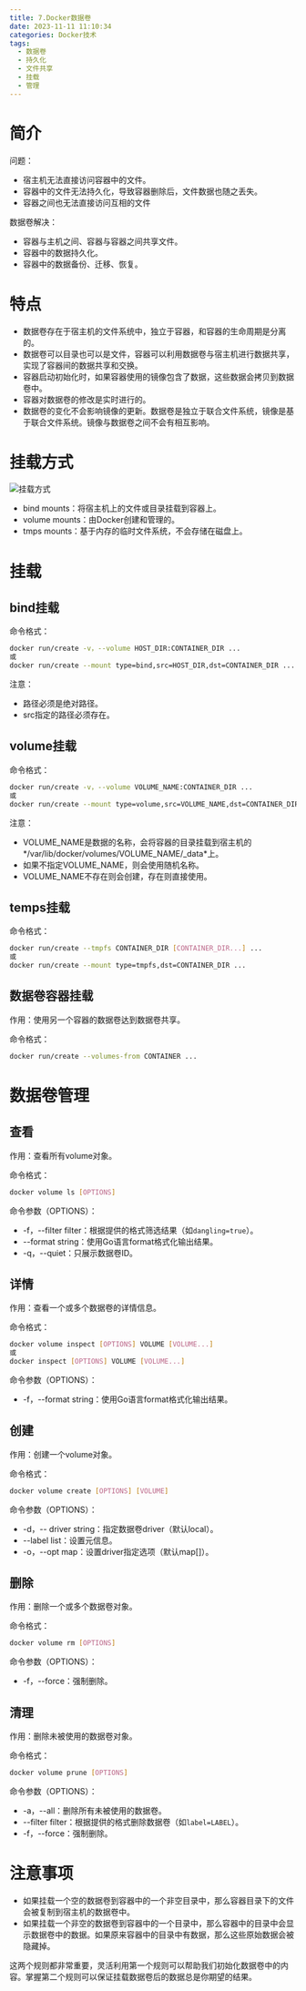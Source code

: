 ```yaml
---
title: 7.Docker数据卷
date: 2023-11-11 11:10:34
categories: Docker技术
tags: 
  - 数据卷
  - 持久化
  - 文件共享
  - 挂载
  - 管理
---
```


# 简介

问题：

* 宿主机无法直接访问容器中的文件。
* 容器中的文件无法持久化，导致容器删除后，文件数据也随之丢失。
* 容器之间也无法直接访问互相的文件

数据卷解决：

* 容器与主机之间、容器与容器之间共享文件。
* 容器中的数据持久化。
* 容器中的数据备份、迁移、恢复。

# 特点

* 数据卷存在于宿主机的文件系统中，独立于容器，和容器的生命周期是分离的。
* 数据卷可以目录也可以是文件，容器可以利用数据卷与宿主机进行数据共享，实现了容器间的数据共享和交换。
* 容器启动初始化时，如果容器使用的镜像包含了数据，这些数据会拷贝到数据卷中。
* 容器对数据卷的修改是实时进行的。
* 数据卷的变化不会影响镜像的更新。数据卷是独立于联合文件系统，镜像是基于联合文件系统。镜像与数据卷之间不会有相互影响。

# 挂载方式

![挂载方式](image-20231111112334982.png "挂载方式")

* bind mounts：将宿主机上的文件或目录挂载到容器上。
* volume mounts：由Docker创建和管理的。
* tmps mounts：基于内存的临时文件系统，不会存储在磁盘上。

# 挂载

## bind挂载

命令格式：

```bash
docker run/create -v，--volume HOST_DIR:CONTAINER_DIR ...
或
docker run/create --mount type=bind,src=HOST_DIR,dst=CONTAINER_DIR ...
```

注意：

* 路径必须是绝对路径。
* src指定的路径必须存在。

## volume挂载

命令格式：

```bash
docker run/create -v，--volume VOLUME_NAME:CONTAINER_DIR ...
或
docker run/create --mount type=volume,src=VOLUME_NAME,dst=CONTAINER_DIR ...
```

注意：

* VOLUME_NAME是数据的名称，会将容器的目录挂载到宿主机的*/var/lib/docker/volumes/VOLUME_NAME/_data*上。
* 如果不指定VOLUME_NAME，则会使用随机名称。
* VOLUME_NAME不存在则会创建，存在则直接使用。

## temps挂载

命令格式：

```bash
docker run/create --tmpfs CONTAINER_DIR [CONTAINER_DIR...] ...
或
docker run/create --mount type=tmpfs,dst=CONTAINER_DIR ...
```

## 数据卷容器挂载

作用：使用另一个容器的数据卷达到数据卷共享。

命令格式：

```bash
docker run/create --volumes-from CONTAINER ...
```

# 数据卷管理

## 查看

作用：查看所有volume对象。

命令格式：

```bash
docker volume ls [OPTIONS]
```

命令参数（OPTIONS）：

* -f，--filter filter：根据提供的格式筛选结果（如`dangling=true`）。
* --format string：使用Go语言format格式化输出结果。
* -q，--quiet：只展示数据卷ID。

## 详情

作用：查看一个或多个数据卷的详情信息。

命令格式：

```bash
docker volume inspect [OPTIONS] VOLUME [VOLUME...]
或
docker inspect [OPTIONS] VOLUME [VOLUME...]
```

命令参数（OPTIONS）：

* -f，--format string：使用Go语言format格式化输出结果。

## 创建

作用：创建一个volume对象。

命令格式：

```bash
docker volume create [OPTIONS] [VOLUME]
```

命令参数（OPTIONS）：

* -d，-- driver string：指定数据卷driver（默认local）。
* --label list：设置元信息。
* -o，--opt map：设置driver指定选项（默认map[]）。

## 删除

作用：删除一个或多个数据卷对象。

命令格式：

```bash
docker volume rm [OPTIONS]
```

命令参数（OPTIONS）：

* -f，--force：强制删除。

## 清理

作用：删除未被使用的数据卷对象。

命令格式：

```bash
docker volume prune [OPTIONS]
```

命令参数（OPTIONS）：

* -a，--all：删除所有未被使用的数据卷。
* --filter filter：根据提供的格式删除数据卷（如`label=LABEL`）。
* -f，--force：强制删除。

# 注意事项

* 如果挂载一个空的数据卷到容器中的一个非空目录中，那么容器目录下的文件会被复制到宿主机的数据卷中。
* 如果挂载一个非空的数据卷到容器中的一个目录中，那么容器中的目录中会显示数据卷中的数据。如果原来容器中的目录中有数据，那么这些原始数据会被隐藏掉。

这两个规则都非常重要，灵活利用第一个规则可以帮助我们初始化数据卷中的内容。掌握第二个规则可以保证挂载数据卷后的数据总是你期望的结果。

